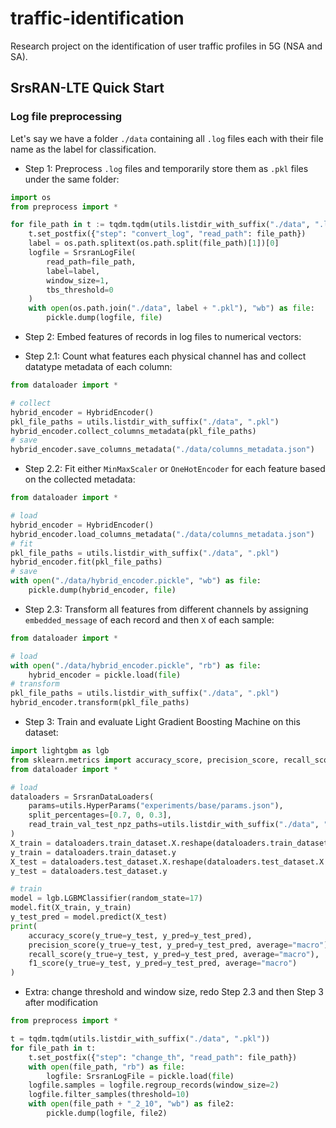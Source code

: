 # traffic-identification
Research project on the identification of user traffic profiles in 5G (NSA and SA). 

## SrsRAN-LTE Quick Start

### Log file preprocessing

Let's say we have a folder `./data` containing all `.log` files each with their file name as the label for 
classification. 

* Step 1: Preprocess `.log` files and temporarily store them as `.pkl` files under the same folder:

```python
import os
from preprocess import *

for file_path in t := tqdm.tqdm(utils.listdir_with_suffix("./data", ".log")):
    t.set_postfix({"step": "convert_log", "read_path": file_path})
    label = os.path.splitext(os.path.split(file_path)[1])[0]
    logfile = SrsranLogFile(
        read_path=file_path,
        label=label,
        window_size=1,
        tbs_threshold=0
    )
    with open(os.path.join("./data", label + ".pkl"), "wb") as file:
        pickle.dump(logfile, file)
```

* Step 2: Embed features of records in log files to numerical vectors: 

* Step 2.1: Count what features each physical channel has and collect datatype metadata of each column:

```python
from dataloader import *

# collect
hybrid_encoder = HybridEncoder()
pkl_file_paths = utils.listdir_with_suffix("./data", ".pkl")
hybrid_encoder.collect_columns_metadata(pkl_file_paths)
# save
hybrid_encoder.save_columns_metadata("./data/columns_metadata.json")
```

* Step 2.2: Fit either `MinMaxScaler` or `OneHotEncoder` for each feature based on the collected metadata:

```python
from dataloader import *

# load
hybrid_encoder = HybridEncoder()
hybrid_encoder.load_columns_metadata("./data/columns_metadata.json")
# fit
pkl_file_paths = utils.listdir_with_suffix("./data", ".pkl")
hybrid_encoder.fit(pkl_file_paths)
# save
with open("./data/hybrid_encoder.pickle", "wb") as file:
    pickle.dump(hybrid_encoder, file)
```

* Step 2.3: Transform all features from different channels by assigning `embedded_message` of each record and then 
`X` of each sample: 

```python
from dataloader import *

# load
with open("./data/hybrid_encoder.pickle", "rb") as file:
    hybrid_encoder = pickle.load(file)
# transform
pkl_file_paths = utils.listdir_with_suffix("./data", ".pkl")
hybrid_encoder.transform(pkl_file_paths)
```

* Step 3: Train and evaluate Light Gradient Boosting Machine on this dataset:

```python
import lightgbm as lgb
from sklearn.metrics import accuracy_score, precision_score, recall_score, f1_score
from dataloader import *

# load
dataloaders = SrsranDataLoaders(
    params=utils.HyperParams("experiments/base/params.json"),
    split_percentages=[0.7, 0, 0.3],
    read_train_val_test_npz_paths=utils.listdir_with_suffix("./data", ".npz")
)
X_train = dataloaders.train_dataset.X.reshape(dataloaders.train_dataset.X.shape[0], -1)
y_train = dataloaders.train_dataset.y
X_test = dataloaders.test_dataset.X.reshape(dataloaders.test_dataset.X.shape[0], -1)
y_test = dataloaders.test_dataset.y

# train
model = lgb.LGBMClassifier(random_state=17)
model.fit(X_train, y_train)
y_test_pred = model.predict(X_test)
print(
    accuracy_score(y_true=y_test, y_pred=y_test_pred),
    precision_score(y_true=y_test, y_pred=y_test_pred, average="macro"),
    recall_score(y_true=y_test, y_pred=y_test_pred, average="macro"),
    f1_score(y_true=y_test, y_pred=y_test_pred, average="macro")
)
```

* Extra: change threshold and window size, redo Step 2.3 and then Step 3 after modification

```python
from preprocess import *

t = tqdm.tqdm(utils.listdir_with_suffix("./data", ".pkl"))
for file_path in t:
    t.set_postfix({"step": "change_th", "read_path": file_path})
    with open(file_path, "rb") as file:
        logfile: SrsranLogFile = pickle.load(file)
    logfile.samples = logfile.regroup_records(window_size=2)
    logfile.filter_samples(threshold=10)
    with open(file_path + "_2_10", "wb") as file2:
        pickle.dump(logfile, file2)
```


